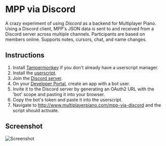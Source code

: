 # MPP via Discord
A crazy experiment of using _Discord_ as a backend for Multiplayer Piano. Using a Discord client, MPP's JSON data is sent to and received from a Discord server across multiple channels. Participants are based on members online. Supports notes, cursors, chat, and name changes.

## Instructions
1. Install [Tampermonkey](https://tampermonkey.net) if you don't already have a userscript manager.
2. Install the [userscript](mpvd.user.js).
3. Join the [Discord server](https://discord.gg/kNEEdaZ).
4. On your [Developer Portal](https://discordapp.com/developers/applications/me), create an app with a bot user.
5. Invite it to the Discord server by generating an OAuth2 URL with the 'bot' scope and pasting it into your browser.
6. Copy the bot's token and paste it into the userscript.
7. Navigate to http://www.multiplayerpiano.com/mpp-via-discord and the script should activate.

## Screenshot
![Screenshot](https://i.imgur.com/UuZ1aN6.png)
